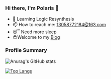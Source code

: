 ### Hi there, I'm Polaris  👋

+ 🌱 Learning Logic Resynthesis
+ 📫 How to reach me: 13058772184@163.com
+ :sleeping: Need more sleep
+ :heart_eyes:Welcome to my [Blog](https://polarisjame.github.io/)

### Profile Summary

![Anurag's GitHub stats](https://github-readme-stats.vercel.app/api?username=Polarisjame&show_icons=true&theme=transparent)

[![Top Langs](https://github-readme-stats.vercel.app/api/top-langs/?username=Polarisjame&hide=JavaScript,HTML,CSS)](https://github.com/anuraghazra/github-readme-stats)
